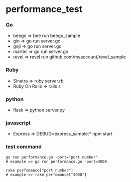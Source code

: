 # performance_test

### Go
- beego => bee run beego_sample
- gin => go run server.go
- goji => go run server.go
- martini => go run server.go
- revel => revel run github.com/myaccount/revel_sample

### Ruby
- Sinatra => ruby server.rb
- Ruby On Rails => rails s

### python
- flask => python server.py

### javascript
- Express => DEBUG=express_sample:* npm start

### test command

```
go run performance.go -port="port number"
# example => go run performance.go -port=3000

rake perfomance["port number"]
# example => rake perfomance["3000"]
```
